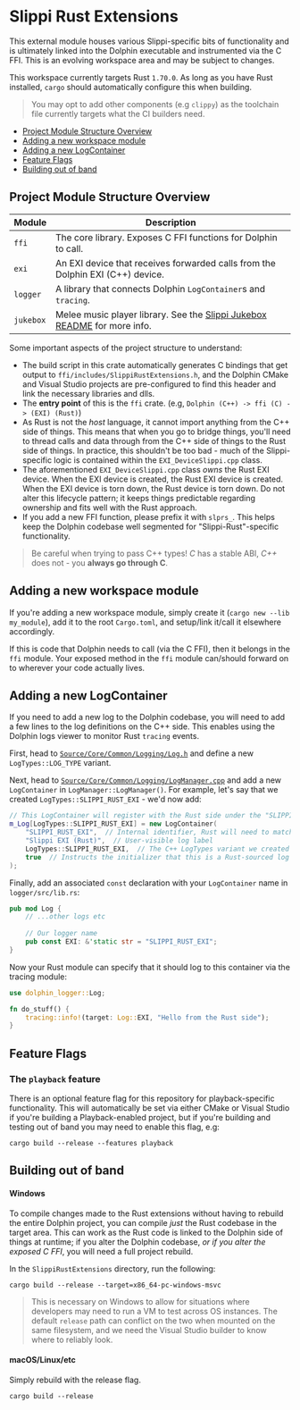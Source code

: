 # Slippi Rust Extensions
This external module houses various Slippi-specific bits of functionality and is ultimately linked into the Dolphin executable and instrumented via the C FFI. This is an evolving workspace area and may be subject to changes.

This workspace currently targets Rust `1.70.0`. As long as you have Rust installed, `cargo` should automatically configure this when building.

> You may opt to add other components (e.g `clippy`) as the toolchain file currently targets what the CI builders need.

- [Project Module Structure Overview](#project-module-structure-overview)
- [Adding a new workspace module](#adding-a-new-workspace-module)
- [Adding a new LogContainer](#adding-a-new-logcontainer)
- [Feature Flags](#feature-flags)
- [Building out of band](#building-out-of-band)

## Project Module Structure Overview

| Module   | Description                                                                    |
|----------|--------------------------------------------------------------------------------|
| `ffi`    | The core library. Exposes C FFI functions for Dolphin to call.                 |
| `exi`    | An EXI device that receives forwarded calls from the Dolphin EXI (C++) device. |
| `logger` | A library that connects Dolphin `LogContainer`s and `tracing`.                 |
| `jukebox`| Melee music player library. See the [Slippi Jukebox README](jukebox/README.md) for more info. |

Some important aspects of the project structure to understand:

- The build script in this crate automatically generates C bindings that get output to `ffi/includes/SlippiRustExtensions.h`, and the Dolphin CMake and Visual Studio projects are pre-configured to find this header and link the necessary libraries and dlls.
- The **entry point** of this is the `ffi` crate. (e.g, `Dolphin (C++) -> ffi (C) -> (EXI) (Rust)`)
- As Rust is not the _host_ language, it cannot import anything from the C++ side of things. This means that when you go to bridge things, you'll need to thread calls and data through from the C++ side of things to the Rust side of things. In practice, this shouldn't be too bad - much of the Slippi-specific logic is contained within the `EXI_DeviceSlippi.cpp` class.
- The aforementioned `EXI_DeviceSlippi.cpp` class *owns* the Rust EXI device. When the EXI device is created, the Rust EXI device is created. When the EXI device is torn down, the Rust device is torn down. Do not alter this lifecycle pattern; it keeps things predictable regarding ownership and fits well with the Rust approach.
- If you add a new FFI function, please prefix it with `slprs_`. This helps keep the Dolphin codebase well segmented for "Slippi-Rust"-specific functionality.

> Be careful when trying to pass C++ types! _C_ has a stable ABI, _C++_ does not - you **always go through C**.

## Adding a new workspace module
If you're adding a new workspace module, simply create it (`cargo new --lib my_module`), add it to the root `Cargo.toml`, and setup/link it/call it elsewhere accordingly.

If this is code that Dolphin needs to call (via the C FFI), then it belongs in the `ffi` module. Your exposed method in the `ffi` module can/should forward on to wherever your code actually lives.

## Adding a new LogContainer
If you need to add a new log to the Dolphin codebase, you will need to add a few lines to the log definitions on the C++ side. This enables using the Dolphin logs viewer to monitor Rust `tracing` events.

First, head to [`Source/Core/Common/Logging/Log.h`](../../Source/Core/Common/Logging/Log.h) and define a new `LogTypes::LOG_TYPE` variant.

Next, head to [`Source/Core/Common/Logging/LogManager.cpp`](../../Source/Core/Common/Logging/LogManager.cpp) and add a new `LogContainer` in `LogManager::LogManager()`. For example, let's say that we created `LogTypes::SLIPPI_RUST_EXI` - we'd now add:

``` c++
// This LogContainer will register with the Rust side under the "SLIPPI_RUST_EXI" target.
m_Log[LogTypes::SLIPPI_RUST_EXI] = new LogContainer(
    "SLIPPI_RUST_EXI",  // Internal identifier, Rust will need to match
    "Slippi EXI (Rust)",  // User-visible log label
    LogTypes::SLIPPI_RUST_EXI,  // The C++ LogTypes variant we created
    true  // Instructs the initializer that this is a Rust-sourced log
);
```

Finally, add an associated `const` declaration with your `LogContainer` name in `logger/src/lib.rs`:

``` rust
pub mod Log {
    // ...other logs etc
    
    // Our logger name
    pub const EXI: &'static str = "SLIPPI_RUST_EXI";
}
```

Now your Rust module can specify that it should log to this container via the tracing module:

``` rust
use dolphin_logger::Log;

fn do_stuff() {
    tracing::info!(target: Log::EXI, "Hello from the Rust side");
}
```

## Feature Flags

### The `playback` feature
There is an optional feature flag for this repository for playback-specific functionality. This will automatically be set via either CMake or Visual Studio if you're building a Playback-enabled project, but if you're building and testing out of band you may need to enable this flag, e.g:

```
cargo build --release --features playback
```

## Building out of band

#### Windows
To compile changes made to the Rust extensions without having to rebuild the entire Dolphin project, you can compile _just_ the Rust codebase in the target area. This can work as the Rust code is linked to the Dolphin side of things at runtime; if you alter the Dolphin codebase, _or if you alter the exposed C FFI_, you will need a full project rebuild.

In the `SlippiRustExtensions` directory, run the following:

```
cargo build --release --target=x86_64-pc-windows-msvc
```

> This is necessary on Windows to allow for situations where developers may need to run a VM to test across OS instances. The default `release` path can conflict on the two when mounted on the same filesystem, and we need the Visual Studio builder to know where to reliably look.

#### macOS/Linux/etc
Simply rebuild with the release flag.

```
cargo build --release
```
